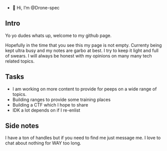 - 🥵 Hi, I’m @Drone-spec
## Intro

Yo yo dudes whats up, welcome to my github page.

Hopefully in the time that you see this my page is not empty. Currenty being kept ultra busy and my notes are garbo at best. I try to keep it light and full of swears. I will always be honest with my opinions on many many tech related topics.

## Tasks
- I am working on more content to provide for peeps on a wide range of topics.
- Building ranges to provide some training places
- Building a CTF which I hope to share 
- IDK a lot depends on if I re-enlist

## Side notes
I have a ton of handles but if you need to find me just message me. I love to chat about nothing for WAY too long.

<!---
Drone-spec/Drone-spec is a ✨ special ✨ repository because its `README.md` (this file) appears on your GitHub profile.
You can click the Preview link to take a look at your changes.
--->
